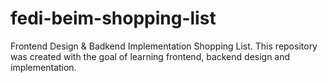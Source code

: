 # fedi-beim-shopping-list
 Frontend Design & Badkend Implementation Shopping List. This repository was created with the goal of learning frontend, backend design and implementation.
